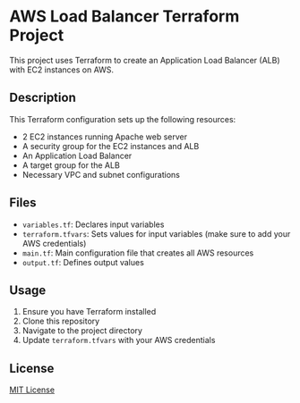 # AWS Load Balancer Terraform Project

This project uses Terraform to create an Application Load Balancer (ALB) with EC2 instances on AWS.

## Description

This Terraform configuration sets up the following resources:
- 2 EC2 instances running Apache web server
- A security group for the EC2 instances and ALB
- An Application Load Balancer
- A target group for the ALB
- Necessary VPC and subnet configurations

## Files

- `variables.tf`: Declares input variables
- `terraform.tfvars`: Sets values for input variables (make sure to add your AWS credentials)
- `main.tf`: Main configuration file that creates all AWS resources
- `output.tf`: Defines output values

## Usage

1. Ensure you have Terraform installed
2. Clone this repository
3. Navigate to the project directory
4. Update `terraform.tfvars` with your AWS credentials


## License

[MIT License](LICENSE)

